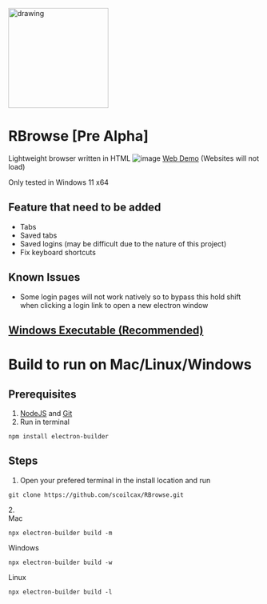 <img src="https://github.com/scoilcax/RBrowse/assets/102550814/5d54540a-0369-452e-a023-84a2c6d372e2" alt="drawing" width="200"/><br>
# RBrowse [Pre Alpha]
Lightweight browser written in HTML 
![image](https://github.com/scoilcax/RBrowse/assets/102550814/2a2f528b-5397-4f8e-9b79-82954f5e5e55)
[Web Demo](https://scoilcax.github.io/RBrowse/) (Websites will not load)

Only tested in Windows 11 x64
## Feature that need to be added
- Tabs
- Saved tabs
- Saved logins (may be difficult due to the nature of this project)
- Fix keyboard shortcuts

## Known Issues
- Some login pages will not work natively so to bypass this hold shift when clicking a login link to open a new electron window

## [Windows Executable (Recommended)](https://github.com/scoilcax/RBrowse/releases)

  
# Build to run on Mac/Linux/Windows
## Prerequisites
1. [NodeJS](https://nodejs.org/en/download/package-manager) and [Git](https://git-scm.com/downloads)
1. Run in terminal
```
npm install electron-builder
``` 
## Steps
1. Open your prefered terminal in the install location and run
```
git clone https://github.com/scoilcax/RBrowse.git
```
2.<br>
Mac
```
npx electron-builder build -m
```
Windows
```
npx electron-builder build -w
```
Linux
```
npx electron-builder build -l
```




